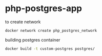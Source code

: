 # php-postgres-app
to create network
```bash
docker network create php_postgres_network
```

building postgres container

```bash
docker build -t custom-postgres postgres/
```